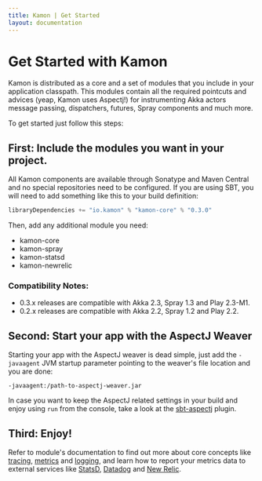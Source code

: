 ```yaml
---
title: Kamon | Get Started
layout: documentation
---
```


Get Started with Kamon
======================

Kamon is distributed as a core and a set of modules that you include in your application classpath. This modules contain
all the required pointcuts and advices (yeap, Kamon uses Aspectj!) for instrumenting Akka actors message passing,
dispatchers, futures, Spray components and much more.

To get started just follow this steps:


First: Include the modules you want in your project.
----------------------------------------------------

All Kamon components are available through Sonatype and Maven Central and no special repositories need to be configured.
If you are using SBT, you will need to add something like this to your build definition:

```scala
libraryDependencies += "io.kamon" % "kamon-core" % "0.3.0"
```

Then, add any additional module you need:

* kamon-core
* kamon-spray
* kamon-statsd
* kamon-newrelic

### Compatibility Notes: ###

* 0.3.x releases are compatible with Akka 2.3, Spray 1.3 and Play 2.3-M1.
* 0.2.x releases are compatible with Akka 2.2, Spray 1.2 and Play 2.2.


Second: Start your app with the AspectJ Weaver
----------------------------------------------

Starting your app with the AspectJ weaver is dead simple, just add the `-javaagent` JVM startup parameter pointing to
the weaver's file location and you are done:

```
-javaagent:/path-to-aspectj-weaver.jar
```

In case you want to keep the AspectJ related settings in your build and enjoy using `run` from the console, take a look
at the [sbt-aspectj] plugin.


Third: Enjoy!
-------------

Refer to module's documentation to find out more about core concepts like [tracing], [metrics] and [logging], and learn
how to report your metrics data to external services like [StatsD], [Datadog] and [New Relic].


[sbt-aspectj]: https://github.com/sbt/sbt-aspectj/
[tracing]: /core/tracing/basics/
[metrics]: /core/metrics/basics/
[logging]: /core/tracing/logging/
[StatsD]: /backends/statsd/
[Datadog]: /backends/datadog/
[New Relic]: /backends/newrelic/
